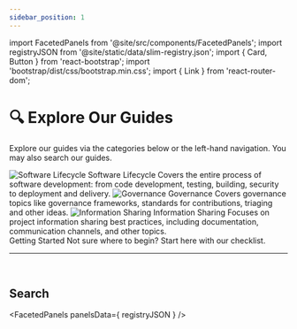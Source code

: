 ```yaml
---
sidebar_position: 1
---
```


import FacetedPanels from '@site/src/components/FacetedPanels';
import registryJSON from '@site/static/data/slim-registry.json';
import { Card, Button } from 'react-bootstrap';
import 'bootstrap/dist/css/bootstrap.min.css';
import { Link } from 'react-router-dom';

# 🔍 Explore Our Guides

Explore our guides via the categories below or the left-hand navigation. You may also search our guides.

<div style={{ display: 'flex', flexWrap: 'wrap', gap: '20px', justifyContent: 'center' }}>
  <Link to="/slim/docs/category/-software-lifecycle" style={{ width: '18rem', textDecoration: 'none' }}>
    <Card style={{ flex: '1 0 auto', cursor: 'pointer' }}>
      <Card.Body style={{ textAlign: 'center' }}>
        <img src="/slim/img/lifecycle.svg" alt="Software Lifecycle" style={{ maxHeight: '200px' }}></img>
        <Card.Title>Software Lifecycle</Card.Title>
        <Card.Text>
          Covers the entire process of software development: from code development, testing, building, security to deployment and delivery.
        </Card.Text>
      </Card.Body>
    </Card>
  </Link>

  <Link to="/slim/docs/category/-governance" style={{ width: '18rem', textDecoration: 'none' }}>
    <Card style={{ flex: '1 0 auto', cursor: 'pointer' }}>
      <Card.Body style={{ textAlign: 'center' }}>
        <img src="/slim/img/governance.svg" alt="Governance" style={{ maxHeight: '200px' }}></img>
        <Card.Title>Governance</Card.Title>
        <Card.Text>
          Covers governance topics like governance frameworks, standards for contributions, triaging and other ideas.
        </Card.Text>
      </Card.Body>
    </Card>
  </Link>

  <Link to="/slim/docs/category/-information-sharing" style={{ width: '18rem', textDecoration: 'none' }}>
    <Card style={{ flex: '1 0 auto', cursor: 'pointer' }}>
      <Card.Body style={{ textAlign: 'center' }}>
        <img src="/slim/img/documentation.svg" alt="Information Sharing" style={{ maxHeight: '200px' }}></img>
        <Card.Title>Information Sharing</Card.Title>
        <Card.Text>
          Focuses on project information sharing best practices, including documentation, communication channels, and other topics. 
        </Card.Text>
      </Card.Body>
    </Card>
  </Link>
</div>

<div style={{ display: 'flex', flexWrap: 'wrap', gap: '20px', marginTop: '20px', justifyContent: 'center', width: '100%' }}>
  <Link to="/slim/docs/guides/checklist" style={{ textDecoration: 'none', width: '100%' }}>
    <Card style={{ flex: '1 0 auto', cursor: 'pointer', width: '100%' }}>
      <Card.Body style={{ textAlign: 'center' }}>
        <Card.Title>Getting Started</Card.Title>
        <Card.Text>
          Not sure where to begin? Start here with our checklist.
        </Card.Text>
      </Card.Body>
    </Card>
  </Link>  
</div>


<hr/><br/>

## Search

<FacetedPanels panelsData={ registryJSON } />

